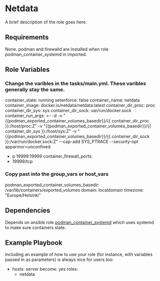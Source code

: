 Netdata
=========


A brief description of the role goes here.

Requirements
------------

None. podman and firewalld are installed when role podman_container_systemd in imported.

Role Variables
--------------

### Change the varibles in the tasks/main.yml. These varibles generally stay the same.

container_state: running
setenforce: false
container_name: netdata
container_image: docker.io/netdata/netdata:latest
container_dir_proc: proc
container_dir_sys: sys
container_dir_sock: var/run/docker.sock
container_run_args: >-
  -d
  -v "{{podman_exported_container_volumes_basedir}}/{{ container_dir_proc }}:/host/proc:Z"
  -v "{{podman_exported_container_volumes_basedir}}/{{ container_dir_sys }}:/host/sys:Z"
  -v "{{podman_exported_container_volumes_basedir}}/{{ container_dir_sock }}:/var/run/docker.sock:Z"
  --cap-add SYS_PTRACE
  --security-opt apparmor=unconfined
  - p 19999:19999
container_firewall_ports:
  - 19999/tcp 
 


### Copy past into the group_vars or host_vars ###

podman_exported_container_volumes_basedir: /var/lib/containers/exported_volumes
domain: localdomain
timezone: "Europe/Helsinki"

Dependencies
------------

Depends on ansible role [podman_container_systemd](https://galaxy.ansible.com/ikke_t/podman_container_systemd) which uses systemd to make sure containers state.

Example Playbook
----------------

Including an example of how to use your role (for instance, with variables passed in as parameters) is always nice for users too:

- hosts: server
  become: yes
  roles:
     - netdata


